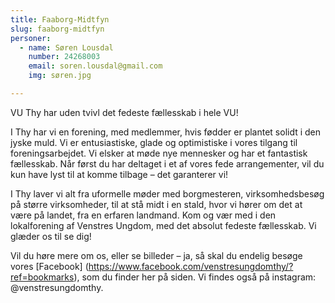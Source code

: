 ```yaml
---
title: Faaborg-Midtfyn
slug: faaborg-midtfyn
personer:
  - name: Søren Lousdal
    number: 24268003
    email: soren.lousdal@gmail.com
    img: søren.jpg

---
```

VU Thy har uden tvivl det fedeste fællesskab i hele VU!

I Thy har vi en forening, med medlemmer, hvis fødder er plantet solidt i den jyske muld. Vi er entusiastiske, glade og optimistiske i vores tilgang til foreningsarbejdet. Vi elsker at møde nye mennesker og har et fantastisk fællesskab. Når først du har deltaget i et af vores fede arrangementer, vil du kun have lyst til at komme tilbage – det garanterer vi!

I Thy laver vi alt fra uformelle møder med borgmesteren, virksomhedsbesøg på større virksomheder, til at stå midt i en stald, hvor vi hører om det at være på landet, fra en erfaren landmand. Kom og vær med i den lokalforening af Venstres Ungdom, med det absolut fedeste fællesskab. Vi glæder os til se dig!

Vil du høre mere om os, eller se billeder – ja, så skal du endelig besøge vores [Facebook] (https://www.facebook.com/venstresungdomthy/?ref=bookmarks), som du finder her på siden. Vi findes også på instagram: @venstresungdomthy.